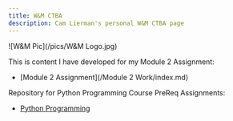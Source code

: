 ```yaml
---
title: W&M CTBA
description: Cam Lierman's personal W&M CTBA page
---
```


![W&M Pic](/pics/W&M Logo.jpg)

This is content I have developed for my Module 2 Assignment:

- [Module 2 Assignment](/Module 2 Work/index.md)

Repository for Python Programming Course PreReq Assignments:
- [Python Programming](https://github.com/lierjet02/CTBA)
